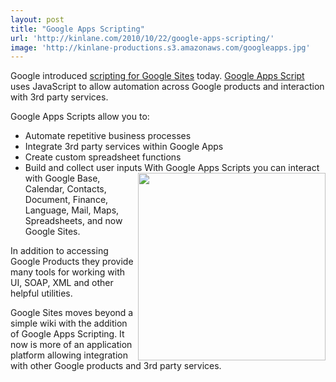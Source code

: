 ```yaml
---
layout: post
title: "Google Apps Scripting"
url: 'http://kinlane.com/2010/10/22/google-apps-scripting/'
image: 'http://kinlane-productions.s3.amazonaws.com/googleapps.jpg'
---
```


Google introduced [scripting for Google Sites][1] today. [Google Apps Script][2] uses JavaScript to allow automation across Google products and interaction with 3rd party services.

Google Apps Scripts allow you to:

  * Automate repetitive business processes
  * Integrate 3rd party services within Google Apps
  * Create custom spreadsheet functions
  * Build and collect user inputs
<img src="http://kinlane-productions.s3.amazonaws.com/googleapps.jpg" alt="" width="300" align="right" /> With Google Apps Scripts you can interact with Google Base, Calendar, Contacts, Document, Finance, Language, Mail, Maps, Spreadsheets, and now Google Sites.

In addition to accessing Google Products they provide many tools for working with UI, SOAP, XML and other helpful utilities.

Google Sites moves beyond a simple wiki with the addition of Google Apps Scripting. It now is more of an application platform allowing integration with other Google products and 3rd party services.

   [1]: http://googleenterprise.blogspot.com/2010/10/automating-business-processes-in-google.html
   [2]: http://code.google.com/googleapps/appsscript/index.html
